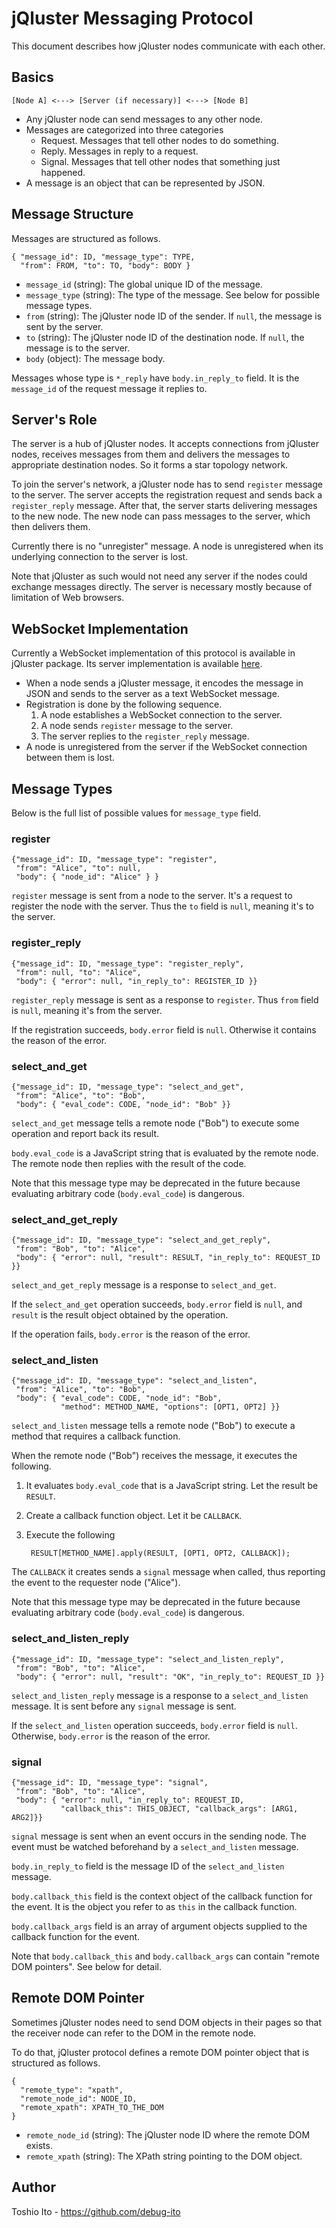 # jQluster Messaging Protocol

This document describes how jQluster nodes communicate with each other.

## Basics

    [Node A] <---> [Server (if necessary)] <---> [Node B]

- Any jQluster node can send messages to any other node.
- Messages are categorized into three categories
    - Request. Messages that tell other nodes to do something.
    - Reply. Messages in reply to a request.
    - Signal. Messages that tell other nodes that something just happened.
- A message is an object that can be represented by JSON.


## Message Structure

Messages are structured as follows.

    { "message_id": ID, "message_type": TYPE,
      "from": FROM, "to": TO, "body": BODY }

- `message_id` (string): The global unique ID of the message.
- `message_type` (string): The type of the message. See below for possible message types.
- `from` (string): The jQluster node ID of the sender. If `null`, the message is sent by the server.
- `to` (string): The jQluster node ID of the destination node. If `null`, the message is to the server.
- `body` (object): The message body.

Messages whose type is `*_reply` have `body.in_reply_to` field. It is the `message_id` of the request message it replies to.


## Server's Role

The server is a hub of jQluster nodes. It accepts connections from jQluster nodes, receives messages from them and delivers the messages to appropriate destination nodes. So it forms a star topology network.

To join the server's network, a jQluster node has to send `register` message to the server. The server accepts the registration request and sends back a `register_reply` message. After that, the server starts delivering messages to the new node. The new node can pass messages to the server, which then delivers them.

Currently there is no "unregister" message. A node is unregistered when its underlying connection to the server is lost.

Note that jQluster as such would not need any server if the nodes could exchange messages directly. The server is necessary mostly because of limitation of Web browsers.

## WebSocket Implementation

Currently a WebSocket implementation of this protocol is available in jQluster package. Its server implementation is available [here](https://metacpan.org/pod/jQluster::Server::WebSocket).

- When a node sends a jQluster message, it encodes the message in JSON and sends to the server as a text WebSocket message.
- Registration is done by the following sequence.
    1. A node establishes a WebSocket connection to the server.
    2. A node sends `register` message to the server.
    3. The server replies to the `register_reply` message.
- A node is unregistered from the server if the WebSocket connection between them is lost.


## Message Types

Below is the full list of possible values for `message_type` field.

### register

    {"message_id": ID, "message_type": "register",
     "from": "Alice", "to": null,
     "body": { "node_id": "Alice" } }

`register` message is sent from a node to the server. It's a request to register the node with the server. Thus the `to` field is `null`, meaning it's to the server.

### register_reply

    {"message_id": ID, "message_type": "register_reply",
     "from": null, "to": "Alice",
     "body": { "error": null, "in_reply_to": REGISTER_ID }}

`register_reply` message is sent as a response to `register`. Thus `from` field is `null`, meaning it's from the server.

If the registration succeeds, `body.error` field is `null`. Otherwise it contains the reason of the error.

### select_and_get

    {"message_id": ID, "message_type": "select_and_get",
     "from": "Alice", "to": "Bob",
     "body": { "eval_code": CODE, "node_id": "Bob" }}

`select_and_get` message tells a remote node ("Bob") to execute some operation and report back its result.

`body.eval_code` is a JavaScript string that is evaluated by the remote node. The remote node then replies with the result of the code.

Note that this message type may be deprecated in the future because evaluating arbitrary code (`body.eval_code`) is dangerous.

### select_and_get_reply

    {"message_id": ID, "message_type": "select_and_get_reply",
     "from": "Bob", "to": "Alice",
     "body": { "error": null, "result": RESULT, "in_reply_to": REQUEST_ID }}

`select_and_get_reply` message is a response to `select_and_get`.

If the `select_and_get` operation succeeds, `body.error` field is `null`, and `result` is the result object obtained by the operation.

If the operation fails, `body.error` is the reason of the error.


### select_and_listen

    {"message_id": ID, "message_type": "select_and_listen",
     "from": "Alice", "to": "Bob",
     "body": { "eval_code": CODE, "node_id": "Bob",
               "method": METHOD_NAME, "options": [OPT1, OPT2] }}

`select_and_listen` message tells a remote node ("Bob") to execute a method that requires a callback function.

When the remote node ("Bob") receives the message, it executes the following.

1. It evaluates `body.eval_code` that is a JavaScript string. Let the result be `RESULT`.
2. Create a callback function object. Let it be `CALLBACK`.
3. Execute the following

        RESULT[METHOD_NAME].apply(RESULT, [OPT1, OPT2, CALLBACK]);

The `CALLBACK` it creates sends a `signal` message when called, thus reporting the event to the requester node ("Alice").

Note that this message type may be deprecated in the future because evaluating arbitrary code (`body.eval_code`) is dangerous.

### select_and_listen_reply

    {"message_id": ID, "message_type": "select_and_listen_reply",
     "from": "Bob", "to": "Alice",
     "body": { "error": null, "result": "OK", "in_reply_to": REQUEST_ID }}

`select_and_listen_reply` message is a response to a `select_and_listen` message.  It is sent before any `signal` message is sent.

If the `select_and_listen` operation succeeds, `body.error` field is `null`. Otherwise, `body.error` is the reason of the error.

### signal

    {"message_id": ID, "message_type": "signal",
     "from": "Bob", "to": "Alice",
     "body": { "error": null, "in_reply_to": REQUEST_ID,
               "callback_this": THIS_OBJECT, "callback_args": [ARG1, ARG2]}}

`signal` message is sent when an event occurs in the sending node. The event must be watched beforehand by a `select_and_listen` message.

`body.in_reply_to` field is the message ID of the `select_and_listen` message.

`body.callback_this` field is the context object of the callback function for the event. It is the object you refer to as `this` in the callback function.

`body.callback_args` field is an array of argument objects supplied to the callback function for the event.

Note that `body.callback_this` and `body.callback_args` can contain "remote DOM pointers". See below for detail.


## Remote DOM Pointer

Sometimes jQluster nodes need to send DOM objects in their pages so that the receiver node can refer to the DOM in the remote node.

To do that, jQluster protocol defines a remote DOM pointer object that is structured as follows.

    {
      "remote_type": "xpath",
      "remote_node_id": NODE_ID,
      "remote_xpath": XPATH_TO_THE_DOM
    }

- `remote_node_id` (string): The jQluster node ID where the remote DOM exists.
- `remote_xpath` (string): The XPath string pointing to the DOM object.


## Author

Toshio Ito - https://github.com/debug-ito
